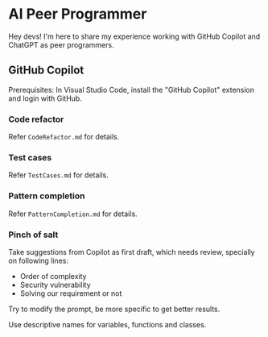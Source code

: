 # AI Peer Programmer

Hey devs! I'm here to share my experience working with GitHub Copilot and ChatGPT as peer programmers.

## GitHub Copilot
Prerequisites: In Visual Studio Code, install the "GitHub Copilot" extension and login with GitHub.

### Code refactor
Refer `CodeRefactor.md` for details.

### Test cases
Refer `TestCases.md` for details.

### Pattern completion
Refer `PatternCompletion.md` for details.

### Pinch of salt
Take suggestions from Copilot as first draft, which needs review, specially on following lines:
- Order of complexity
- Security vulnerability
- Solving our requirement or not

Try to modify the prompt, be more specific to get better results.

Use descriptive names for variables, functions and classes.
